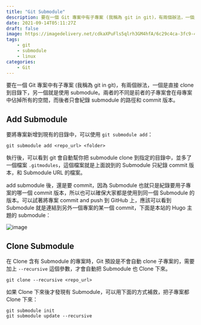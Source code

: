 ```yaml
---
title: "Git Submodule"
description: 要在一個 Git 專案中有子專案 (我稱為 git in git)，有兩個辦法，一個是直接 clone 到目錄下，另一個就是使用 submodule。兩者的不同是前者的子專案會在母專案中佔掉所有的空間，而後者只會紀錄
date: 2021-09-14T05:11:27Z
draft: false
image: https://imagedelivery.net/cdkaXPuFls5qlrh3GM4hfA/6c29c4ca-3fc9-49b2-3109-0876c7492400/public
tags: 
    - git
    - submodule
    - linux
categories:
    - Git
---
```


要在一個 Git 專案中有子專案 (我稱為 git in git)，有兩個辦法，一個是直接 clone 到目錄下，另一個就是使用 submodule。兩者的不同是前者的子專案會在母專案中佔掉所有的空間，而後者只會紀錄 submodule 的路徑和 commit 版本。

<!--more-->

## Add Submodule

要將專案新增到現有的目錄中，可以使用 `git submodule add`：

```shell
git submodule add <repo_url> <folder>
```

執行後，可以看到 git 會自動幫你把 submodule clone 到指定的目錄中，並多了一個檔案 `.gitmodules`，這個檔案就是上面說到的 Submodule 只紀錄 commit 版本，和 Submodule URL 的檔案。

add submodule 後，還是要 commit，因為 Submodule 也就只是紀錄要用子專案的哪一個 commit 版本，所以也可以確保大家都是使用到同一個 Submodule 的版本。可以試著將專案 commit and push 到 GitHub 上，應該可以看到 Submodule 就是連結到另外一個專案的某一個 commit，下面是本站的 Hugo 主題的 submodule：

![image](https://imagedelivery.net/cdkaXPuFls5qlrh3GM4hfA/c4ba8819-787e-4726-fb58-db317f9ed400/public)

## Clone Submodule

在 Clone 含有 Submodule 的專案時，Git 預設是不會自動 clone 子專案的，需要加上 `--recursive` 這個參數，才會自動把 Submodule 也 Clone 下來。

```shell
git clone --recursive <repo_url>
```

如果 Clone 下來後才發現有 Submodule，可以用下面的方式補救，把子專案都 Clone 下來：

```shell
git submodule init
git submodule update --recursive
```
